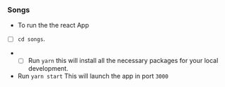 ### Songs
  * To run the the react App
   - [ ] `cd songs`.
  * - [ ]  Run `yarn` this will install all the necessary packages for your local development.
  *  Run `yarn start` This will launch the app in port `3000`
